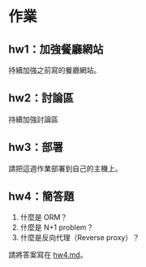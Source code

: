 # 作業

## hw1：加強餐廳網站

持續加強之前寫的餐廳網站。

## hw2：討論區

持續加強討論區

## hw3：部署

請把這週作業部署到自己的主機上。

## hw4：簡答題

1. 什麼是 ORM？
2. 什麼是 N+1 problem？
3. 什麼是反向代理（Reverse proxy）？

請將答案寫在 [hw4.md](hw4.md)。